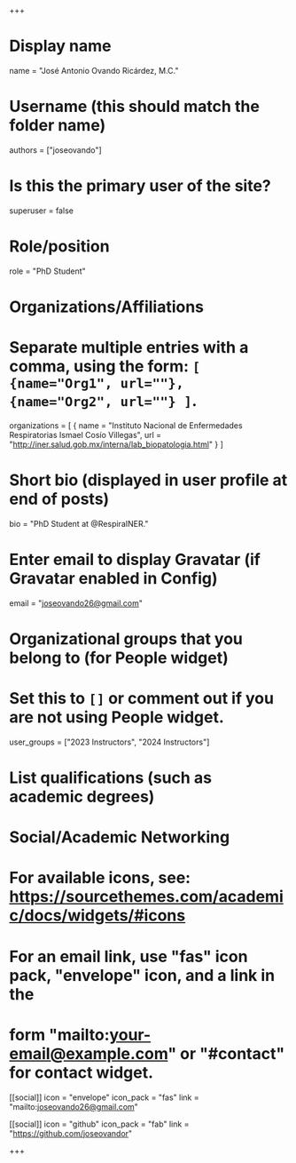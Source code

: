 +++
# Display name
name = "José Antonio Ovando Ricárdez, M.C."

# Username (this should match the folder name)
authors = ["joseovando"]

# Is this the primary user of the site?
superuser = false

# Role/position
role = "PhD Student"

# Organizations/Affiliations
#   Separate multiple entries with a comma, using the form: `[ {name="Org1", url=""}, {name="Org2", url=""} ]`.
organizations = [ { name = "Instituto Nacional de Enfermedades Respiratorias Ismael Cosío Villegas", url = "http://iner.salud.gob.mx/interna/lab_biopatologia.html" } ]

# Short bio (displayed in user profile at end of posts)
bio = "PhD Student at @RespiraINER."

# Enter email to display Gravatar (if Gravatar enabled in Config)
email = "joseovando26@gmail.com"

# Organizational groups that you belong to (for People widget)
#   Set this to `[]` or comment out if you are not using People widget.
user_groups = ["2023 Instructors", "2024 Instructors"]

# List qualifications (such as academic degrees)

# Social/Academic Networking
# For available icons, see: https://sourcethemes.com/academic/docs/widgets/#icons
#   For an email link, use "fas" icon pack, "envelope" icon, and a link in the
#   form "mailto:your-email@example.com" or "#contact" for contact widget.

[[social]]
  icon = "envelope"
  icon_pack = "fas"
  link = "mailto:joseovando26@gmail.com"  

[[social]]
  icon = "github"
  icon_pack = "fab"
  link = "https://github.com/joseovandor"

+++

